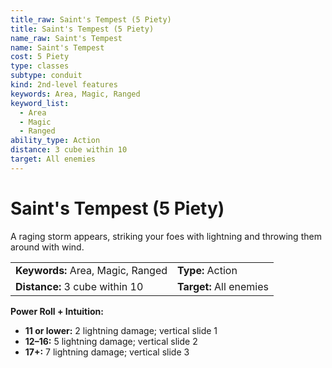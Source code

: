 ```yaml
---
title_raw: Saint's Tempest (5 Piety)
title: Saint's Tempest (5 Piety)
name_raw: Saint's Tempest
name: Saint's Tempest
cost: 5 Piety
type: classes
subtype: conduit
kind: 2nd-level features
keywords: Area, Magic, Ranged
keyword_list:
  - Area
  - Magic
  - Ranged
ability_type: Action
distance: 3 cube within 10
target: All enemies
---
```


# Saint's Tempest (5 Piety)

A raging storm appears, striking your foes with lightning and throwing them around with wind.

|                                   |                         |
| :-------------------------------- | :---------------------- |
| **Keywords:** Area, Magic, Ranged | **Type:** Action        |
| **Distance:** 3 cube within 10    | **Target:** All enemies |

**Power Roll + Intuition:**

- **11 or lower:** 2 lightning damage; vertical slide 1
- **12–16:** 5 lightning damage; vertical slide 2
- **17+:** 7 lightning damage; vertical slide 3
